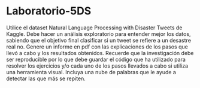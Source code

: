 # Laboratorio-5DS


Utilice  el  dataset  Natural  Language  Processing  with  Disaster  Tweets  de  Kaggle.  Debe  hacer  un 
análisis  exploratorio  para  entender mejor  los  datos,  sabiendo  que  el  objetivo  final  clasificar  si  un 
tweet se refiere a un desastre real no. Genere un informe en pdf con las explicaciones de los pasos 
que llevó a cabo y los resultados  obtenidos. Recuerde que la investigación debe ser reproducible 
por lo que debe guardar el código que ha utilizado para resolver los ejercicios y/o cada uno de los 
pasos llevados a cabo si utiliza una herramienta visual. Incluya una nube de palabras que le ayude a 
detectar las que más se repiten.  
